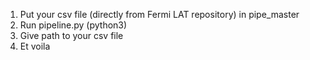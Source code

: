1. Put your csv file (directly from Fermi LAT repository) in pipe_master
2. Run pipeline.py (python3)
3. Give path to your csv file
4. Et voila
